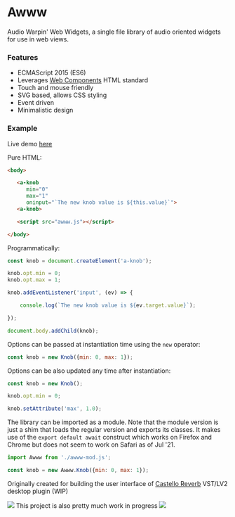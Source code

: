 # Awww

Audio Warpin' Web Widgets, a single file library of audio oriented widgets for use in web views.

### Features

* ECMAScript 2015 (ES6)
* Leverages [Web Components](https://developer.mozilla.org/en-US/docs/Web/Web_Components) HTML standard
* Touch and mouse friendly
* SVG based, allows CSS styling
* Event driven
* Minimalistic design

### Example

Live demo [here](https://raw.githack.com/lucianoiam/awww/master/demo.html)

Pure HTML:

```HTML
<body>

   <a-knob
      min="0"
      max="1"
      oninput="`The new knob value is ${this.value}`">
   <a-knob>

   <script src="awww.js"></script>

</body>
```

Programmatically:

```JavaScript
const knob = document.createElement('a-knob');

knob.opt.min = 0;
knob.opt.max = 1;

knob.addEventListener('input', (ev) => {

    console.log(`The new knob value is ${ev.target.value}`);

});

document.body.addChild(knob);
```

Options can be passed at instantiation time using the `new` operator:

```JavaScript
const knob = new Knob({min: 0, max: 1});
```

Options can be also updated any time after instantiation:

```JavaScript
const knob = new Knob();

knob.opt.min = 0;

knob.setAttribute('max', 1.0);

```

The library can be imported as a module. Note that the module version is just a
shim that loads the regular version and exports its classes. It makes use of the
`export default await` construct which works on Firefox and Chrome but does not
seem to work on Safari as of Jul '21.
```JavaScript
import Awww from './awww-mod.js';

const knob = new Awww.Knob({min: 0, max: 1});
```

Originally created for building the user interface of [Castello Reverb](https://github.com/lucianoiam/castello-rev) VST/LV2 desktop plugin (WIP)

![](http://textfiles.com/underconstruction/AtAthensOracle1388imagesconstruct.gif) This project is also pretty much work in progress ![](http://textfiles.com/underconstruction/AtAthensOracle1388imagesconstruct.gif)
